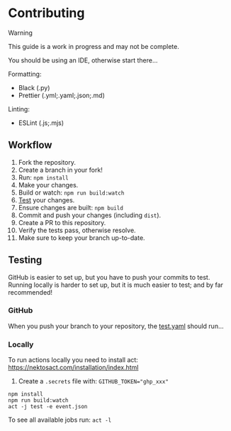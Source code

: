 # Contributing

> [!WARNING]  
> This guide is a work in progress and may not be complete.

You should be using an IDE, otherwise start there...

Formatting:

- Black (.py)
- Prettier (.yml;.yaml;.json;.md)

Linting:

- ESLint (.js;.mjs)

## Workflow

1. Fork the repository.
2. Create a branch in your fork!
3. Run: `npm install`
4. Make your changes.
5. Build or watch: `npm run build:watch`
6. [Test](#Testing) your changes.
7. Ensure changes are built: `npm build`
8. Commit and push your changes (including `dist`).
9. Create a PR to this repository.
10. Verify the tests pass, otherwise resolve.
11. Make sure to keep your branch up-to-date.

## Testing

GitHub is easier to set up, but you have to push your commits to test.  
Running locally is harder to set up, but it is much easier to test; and by far recommended!

### GitHub

When you push your branch to your repository, the [test.yaml](.github/workflows/test.yaml) should run...

### Locally

To run actions locally you need to install act: https://nektosact.com/installation/index.html

1. Create a `.secrets` file with: `GITHUB_TOKEN="ghp_xxx"`

```shell
npm install
npm run build:watch
act -j test -e event.json
```

To see all available jobs run: `act -l`
